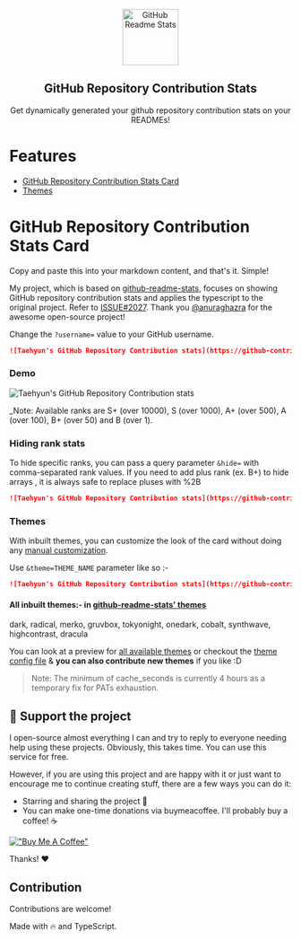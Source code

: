 <p align="center">
 <img width="100px" src="https://res.cloudinary.com/anuraghazra/image/upload/v1594908242/logo_ccswme.svg" align="center" alt="GitHub Readme Stats" />
 <h2 align="center">GitHub Repository Contribution Stats</h2>
 <p align="center">Get dynamically generated your github repository contribution stats on your READMEs!</p>
</p>

# Features

- [GitHub Repository Contribution Stats Card](#github-repository-contribution-stats-card)
- [Themes](#themes)

# GitHub Repository Contribution Stats Card

Copy and paste this into your markdown content, and that's it. Simple!

My project, which is based on [github-readme-stats](https://github.com/anuraghazra/github-readme-stats), focuses on showing GitHub repository contribution stats and applies the typescript to the original project. Refer to [ISSUE#2027](https://github.com/anuraghazra/github-readme-stats/issues/2027). Thank you [@anuraghazra](https://github.com/anuraghazra) for the awesome open-source project!

Change the `?username=` value to your GitHub username.

```md
![Taehyun's GitHub Repository Contribution stats](https://github-contributor-stats.vercel.app/api?username=HwangTaehyun)
```

### Demo

![Taehyun's GitHub Repository Contribution stats](https://github-contributor-stats.vercel.app/api?username=HwangTaehyun&hide=B)

\_Note: Available ranks are S+ (over 10000), S (over 1000), A+ (over 500), A (over 100), B+ (over 50) and B (over 1).

### Hiding rank stats

To hide specific ranks, you can pass a query parameter `&hide=` with comma-separated rank values. If you need to add plus rank (ex. B+) to hide arrays , it is always safe to replace pluses with %2B

```md
![Taehyun's GitHub Repository Contribution stats](https://github-contributor-stats.vercel.app/api?username=HwangTaehyun&hide=B,B%2B)
```

### Themes

With inbuilt themes, you can customize the look of the card without doing any [manual customization](#customization).

Use `&theme=THEME_NAME` parameter like so :-

```md
![Taehyun's GitHub Repository Contribution stats](https://github-contributor-stats.vercel.app/api?username=HwangTaehyun&hide=B&theme=default)
```

#### All inbuilt themes:- in <a href="https://github.com/anuraghazra/github-readme-stats">github-readme-stats' themes</a>

dark, radical, merko, gruvbox, tokyonight, onedark, cobalt, synthwave, highcontrast, dracula

You can look at a preview for [all available themes](./themes/README.md) or checkout the [theme config file](./themes/index.js) & **you can also contribute new themes** if you like :D

> Note: The minimum of cache_seconds is currently 4 hours as a temporary fix for PATs exhaustion.

## :sparkling_heart: Support the project

I open-source almost everything I can and try to reply to everyone needing help using these projects. Obviously,
this takes time. You can use this service for free.

However, if you are using this project and are happy with it or just want to encourage me to continue creating stuff, there are a few ways you can do it:

-   Starring and sharing the project :rocket:
-   You can make one-time donations via buymeacoffee. I'll probably buy a coffee! :coffee:

[!["Buy Me A Coffee"](https://www.buymeacoffee.com/assets/img/custom_images/orange_img.png)](https://www.buymeacoffee.com/eeht17173)

Thanks! :heart:

## Contribution

Contributions are welcome!

Made with :fire: and TypeScript.


